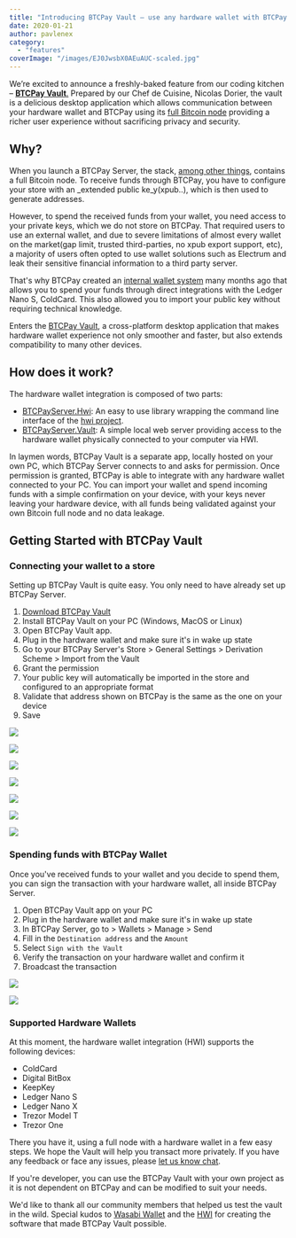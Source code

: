 ```yaml
---
title: "Introducing BTCPay Vault – use any hardware wallet with BTCPay and its full node"
date: 2020-01-21
author: pavlenex
category:
  - "features"
coverImage: "/images/EJ0JwsbX0AEuAUC-scaled.jpg"
---
```


We’re excited to announce a freshly-baked feature from our coding kitchen – [**BTCPay Vault**.](https://github.com/btcpayserver/BTCPayServer.Vault) Prepared by our Chef de Cuisine, Nicolas Dorier, the vault is a delicious desktop application which allows communication between your hardware wallet and BTCPay using its [full Bitcoin node](https://en.bitcoin.it/wiki/Full_node) providing a richer user experience without sacrificing privacy and security.

## Why?

When you launch a BTCPay Server, the stack, [among other things](https://docs.btcpayserver.org/Architecture/), contains a full Bitcoin node. To receive funds through BTCPay, you have to configure your store with an _extended public ke_y(xpub..), which is then used to generate addresses.

However, to spend the received funds from your wallet, you need access to your private keys, which we do not store on BTCPay. That required users to use an external wallet, and due to severe limitations of almost every wallet on the market(gap limit, trusted third-parties, no xpub export support, etc), a majority of users often opted to use wallet solutions such as Electrum and leak their sensitive financial information to a third party server.

That's why BTCPay created an [internal wallet system](https://docs.btcpayserver.org/features/wallet) many months ago that allows you to spend your funds through direct integrations with the Ledger Nano S, ColdCard. This also allowed you to import your public key without requiring technical knowledge.

Enters the [BTCPay Vault](https://github.com/btcpayserver/BTCPayServer.Vault), a cross-platform desktop application that makes hardware wallet experience not only smoother and faster, but also extends compatibility to many other devices.

## How does it work?

The hardware wallet integration is composed of two parts:

- [BTCPayServer.Hwi](https://github.com/btcpayserver/BTCPayServer.Vault/blob/master/BTCPayServer.Hwi): An easy to use library wrapping the command line interface of the [hwi project](https://github.com/bitcoin-core/HWI).
- [BTCPayServer.Vault](https://github.com/btcpayserver/BTCPayServer.Vault/blob/master/BTCPayServer.Vault): A simple local web server providing access to the hardware wallet physically connected to your computer via HWI.

In laymen words, BTCPay Vault is a separate app, locally hosted on your own PC, which BTCPay Server connects to and asks for permission. Once permission is granted, BTCPay is able to integrate with any hardware wallet connected to your PC. You can import your wallet and spend incoming funds with a simple confirmation on your device, with your keys never leaving your hardware device, with all funds being validated against your own Bitcoin full node and no data leakage.

## Getting Started with BTCPay Vault

### Connecting your wallet to a store

Setting up BTCPay Vault is quite easy. You only need to have already set up BTCPay Server.

1. [Download BTCPay Vault](https://github.com/btcpayserver/BTCPayServer.Vault/releases)
2. Install BTCPay Vault on your PC (Windows, MacOS or Linux)
3. Open BTCPay Vault app.
4. Plug in the hardware wallet and make sure it's in wake up state
5. Go to your BTCPay Server's Store > General Settings > Derivation Scheme > Import from the Vault
6. Grant the permission
7. Your public key will automatically be imported in the store and configured to an appropriate format
8. Validate that address shown on BTCPay is the same as the one on your device
9. Save

![](/images/BTCPay-Vault-Store-Setup-1-1024x553.png)

![](/images/BTCPay-Vault-Store-Setup-2-1024x721.png)

![](/images/BTCPay-Vault-Store-Setup-3-1024x548.png)

![](/images/BTCPay-Vault-Store-Setup-4-1024x524.png)

![](/images/BTCPay-Vault-Store-Setup-5-1024x510.png)

![](/images/BTCPay-Vault-Store-Setup-6-1024x738.png)

![](/images/BTCPay-Vault-Store-Setup-7-1024x788.png)

### Spending funds with BTCPay Wallet

Once you've received funds to your wallet and you decide to spend them, you can sign the transaction with your hardware wallet, all inside BTCPay Server.

1. Open BTCPay Vault app on your PC
2. Plug in the hardware wallet and make sure it's in wake up state
3. In BTCPay Server, go to > Wallets > Manage > Send
4. Fill in the `Destination address` and the `Amount`
5. Select `Sign with the Vault`
6. Verify the transaction on your hardware wallet and confirm it
7. Broadcast the transaction

![](/images/BTCPay-Vault-Wallet-Send-1-1024x660.png)



![](/images/BTCPay-Vault-Wallet-Send-2-1024x558.png)

### Supported Hardware Wallets

At this moment, the hardware wallet integration (HWI) supports the following devices:

- ColdCard
- Digital BitBox
- KeepKey
- Ledger Nano S
- Ledger Nano X
- Trezor Model T
- Trezor One

There you have it, using a full node with a hardware wallet in a few easy steps. We hope the Vault will help you transact more privately. If you have any feedback or face any issues, please [let us know chat](https://chat.btcpayserver.org/).

If you're developer, you can use the BTCPay Vault with your own project as it is not dependent on BTCPay and can be modified to suit your needs.

We'd like to thank all our community members that helped us test the vault in the wild. Special kudos to [Wasabi Wallet](https://github.com/zkSNACKs/WalletWasabi) and the [HWI](https://github.com/bitcoin-core/HWI#device-support) for creating the software that made BTCPay Vault possible.
